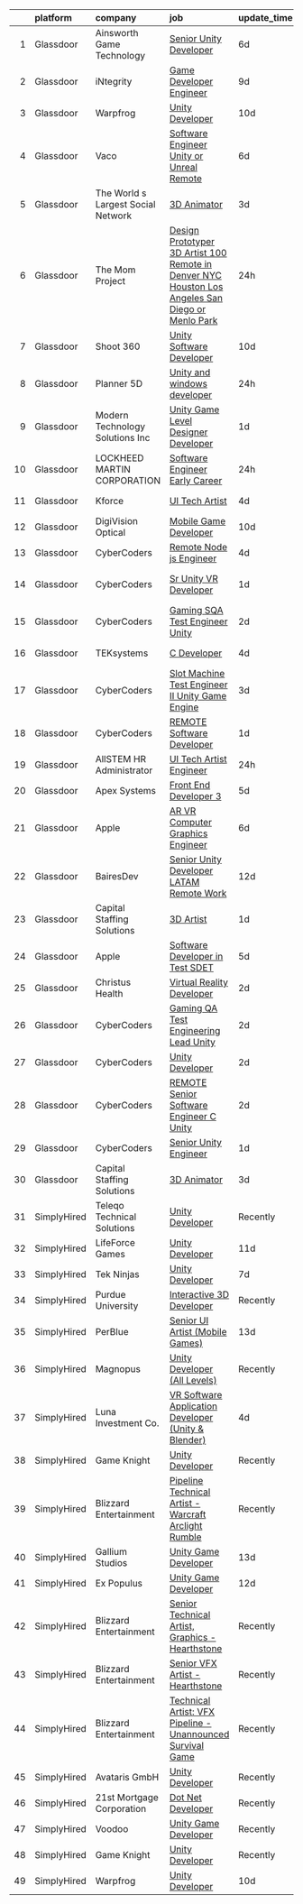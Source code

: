 

|    | platform    | company                            | job                                                                                                                                                                                                                                                                                                                                                                                                                                                                                                                                                                                                                                                                                                                                                                                                                                                                                                                                                                                                                                                                                                                                                                                                                                                                                                                                                                                                                        | update_time   | location        |
|---:|:------------|:-----------------------------------|:---------------------------------------------------------------------------------------------------------------------------------------------------------------------------------------------------------------------------------------------------------------------------------------------------------------------------------------------------------------------------------------------------------------------------------------------------------------------------------------------------------------------------------------------------------------------------------------------------------------------------------------------------------------------------------------------------------------------------------------------------------------------------------------------------------------------------------------------------------------------------------------------------------------------------------------------------------------------------------------------------------------------------------------------------------------------------------------------------------------------------------------------------------------------------------------------------------------------------------------------------------------------------------------------------------------------------------------------------------------------------------------------------------------------------|:--------------|:----------------|
|  1 | Glassdoor   | Ainsworth Game Technology          | [Senior Unity Developer](https://www.glassdoor.com/partner/jobListing.htm?pos=101&ao=1110586&s=58&guid=00000183a1d17b2c884069472f311e11&src=GD_JOB_AD&t=SR&vt=w&ea=1&cs=1_90ca9ecb&cb=1664867204245&jobListingId=1008165876059&cpc=F44B5BD681589083&jrtk=3-0-1gegt2uqqkuh7801-1gegt2urbihnu800-477143f3dd0e7257--6NYlbfkN0AhTaXticpO8D1EV9nGWUa2G9Nr_0uERllJkF2KKfHsNCNzpXqdouC3bV4_leeykytIDE5WGh8QUOcLPTGoiJb2bdeiG_SYVHL2-ooSc8Uc-RFC3ZddFvsx0jD7zzT3RnC1Hv_FZzodrMN-Gv0UqSFDbVvILI1nIhpEmIP85yYes1Kvgf5mJDTIP724y2RCo0ldAapYp-Fj0FDpJwFKpHfiYf9xzfdw_wYVQ6HB_8NYyppJpDqEMtTZOkiKXiNEs8hYCFWJUML50R4SW6ZH58l4nDqIWxo7knfR7uL-BvHiDvicM1Ch6ejeajg4Jcgp4wB2VnOIfXzsxzeRbsT4ze6MibrLEz5dlxvhjklaP4a195NcLyFPFkshXUmyhnNhaT24YzA25KCXgCisgvTboJbhqoRK_30lu-G-Ltt8ZCSjunJaPXj-wDL4hWla0NxmnDyvaNqn84kqNLPHVYyet0omtNcdbbvKoWBXnPXbrm7M62R2Xn8p-UoIX_GYnvLplINAzFH1f9sE4Y7slkpDsNvG)                                                                                                                                                                                                                                                                                                                                                                                                                                                                                                                                          | 6d            | Las Vegas, NV   |
|  2 | Glassdoor   | iNtegrity                          | [Game Developer Engineer](https://www.glassdoor.com/partner/jobListing.htm?pos=123&ao=1110586&s=58&guid=00000183a1d17b2c884069472f311e11&src=GD_JOB_AD&t=SR&vt=w&ea=1&cs=1_17e8e105&cb=1664867204249&jobListingId=1008159960954&cpc=C4A69CCDBB3B9599&jrtk=3-0-1gegt2uqqkuh7801-1gegt2urbihnu800-f007a9b18ce574ec--6NYlbfkN0C7QpSfatUTTt_pWYjh4fmCixpaZixxEgk6WqG2e9JFSn8PLDX21so4BUVMbM-nBKhXCnsv-rU-KWa8GwN08r9GRBZvA-u4nPEN3ApN9XjH4dklJ0WDOBXjYIG8qzdFOyJJJu2JrQ0ClTFCMBeO1lftwTH5oRtbn67DhkAte38942rtH2_WHrwxHWgthMjmqGJzMkCTeLMj--vkMD8w3_jy26NKS90zooMTH8jCAHqpdEp_FUQbuYpv732u4xrzcejmAFrrlzsLXwdyMYaiVdIyBP2h_jqRQ_wdRqGPelZHacnjm3EDfKNODGCusNoab7QZ7Yy0yoe2GW3kW_U4kS9J27fpgBDKk1dGE10uoNY0g8W9bSe-uoRvyRKLdtIB1dT7RVQu0TjgJrqcTfLh6wwy3iaWHKTxlchfODnl_Q_-nbJibR70OODfiMkXRK3Fh1C5ZTP3qIiaW3O3qnsQCghxYjevP0QX6gxgmMSdQ54kG5Cvf3GGezmOaK1xz5UVg2GpL5u-hOfkRw%3D%3D)                                                                                                                                                                                                                                                                                                                                                                                                                                                                                                                                             | 9d            | Las Vegas, NV   |
|  3 | Glassdoor   | Warpfrog                           | [Unity Developer](https://www.glassdoor.com/partner/jobListing.htm?pos=129&ao=1136043&s=58&guid=00000183a1d17b2c884069472f311e11&src=GD_JOB_AD&t=SR&vt=w&ea=1&cs=1_5b9a1cd8&cb=1664867204249&jobListingId=1008158804784&jrtk=3-0-1gegt2uqqkuh7801-1gegt2urbihnu800-dbfbd3c17e81990d-)                                                                                                                                                                                                                                                                                                                                                                                                                                                                                                                                                                                                                                                                                                                                                                                                                                                                                                                                                                                                                                                                                                                                      | 10d           | Remote          |
|  4 | Glassdoor   | Vaco                               | [Software Engineer  Unity or Unreal    Remote](https://www.glassdoor.com/partner/jobListing.htm?pos=115&ao=1110586&s=58&guid=00000183a1d17b2c884069472f311e11&src=GD_JOB_AD&t=SR&vt=w&ea=1&cs=1_d15b3c44&cb=1664867204247&jobListingId=1008166310854&cpc=451933188B21919D&jrtk=3-0-1gegt2uqqkuh7801-1gegt2urbihnu800-ee50aea3bf9d73eb--6NYlbfkN0D_sybMACCpf9B-677oK5j6rPldVB6BlrVvFjO_o-GJZbzuF-qh4PxErFUqfUsv_6v_zg4Jh_aNOevsqh4BYNctc2jwke31oIAS4mPp3jG22yM4bLQ5e10wT1TSjpOm9bEr6JkTGy9Ejg5s422f7zB8n4Fp9QobVLUw0DhwS0ylhkbWi2G0Xgnn8ZnyYM3CzlCJzWj1bCI6AE7S2pO74wlufgxVVLWm86mSklxZMR550Y0xk5P5nczOTrMd1rJ9Gdka3ziqaZFC5BKlgl6s0gpLb2M41PC1ErLywYogqKBDqGMjYhJTtJKxM4xo3_mIbEfej2Tutb7mk2fHIsNIhcb3NhPi4kNZFwEXLDnHDnBWuZ8IbOMEdOnOMtHM22z1vkRDRvr2vcLr5KUQmULTj36AjbDD_MLQrqz0Eo54i0eYDeAcTBcutU4ufEv8AB_dtZJ6KW9bM658tSRZR-6-3ZZMPEi8jPKcVRAMbnXyB0Al4JaAmU211Z52oRtLaDqRlLOxrz95TCUj6beQ_pGFDkJWp7CfWabqZMtVg5-G0E8ieA%3D%3D)                                                                                                                                                                                                                                                                                                                                                                                                                                                                                        | 6d            | Remote          |
|  5 | Glassdoor   | The World s Largest Social Network | [3D Animator](https://www.glassdoor.com/partner/jobListing.htm?pos=119&ao=1110586&s=58&guid=00000183a1d17b2c884069472f311e11&src=GD_JOB_AD&t=SR&vt=w&ea=1&cs=1_d9ec3b65&cb=1664867204248&jobListingId=1008175291389&cpc=C63BD00756FD6F58&jrtk=3-0-1gegt2uqqkuh7801-1gegt2urbihnu800-f7f59b57b4804b51--6NYlbfkN0DSgjPPcnEdvoK3uuxfISLALE6pB1FR7YSHOr_tSg5_QGIhoz_2VqUepdcKLBLI_zROrsbh43elHH7CiJDbJnP1JLLJpAAn0h3--KDJRY4-7q1u84U28skiSxBqZex0LOqM8bN4Jl_0qMY4Q57tBW08gkmK266tPDXYp35NEK0rueMItrlrQ4_I7wKUtf7QN7bKpMqk68zq7osCRhmeiE9Ioi-5jn0WxqdFp7cYqluJ571LNAnKOCwsLQYOpJHQZwQZKSHsO6insfkhsN2CNW-eI59fSPBPIiMwXgPBRmObJSLDB_Ko6KsjasC_qXBmyT7aUw7_c6zyUewHEL6dTzqBLnD4esQvM5khvyQGUsI9EHUWMDEJqkl2ekHY8YzlKJKt3OY9jGLLPd2H6NKnHDFP3gBBGLka9fSP99Co2erATHojbNWPXeAgIPVimRog_mvg2ioTU99aomI9x_FmYSBvp6zK_UOhjymYoFPA9f31QGATzreZ9LpmUxCxKN8mTmLIGRqDQGYgikxszxGFB0FAb10L4qgJQHiSXjYP_pGIADiZ4hFyhz7ltsrRqfH4grE79t7I-ghUigOVcFzKB4tV)                                                                                                                                                                                                                                                                                                                                                                                                                                                                                     | 3d            | Houston, TX     |
|  6 | Glassdoor   | The Mom Project                    | [Design Prototyper 3D Artist  100  Remote in Denver  NYC  Houston  Los Angeles  San Diego  or Menlo Park ](https://www.glassdoor.com/partner/jobListing.htm?pos=112&ao=1110586&s=58&guid=00000183a1d17b2c884069472f311e11&src=GD_JOB_AD&t=SR&vt=w&cs=1_e58e1959&cb=1664867204247&jobListingId=1008181252852&cpc=01657B10174A43CF&jrtk=3-0-1gegt2uqqkuh7801-1gegt2urbihnu800-b75a57e0cb43b7c7--6NYlbfkN0BDp_epf89aHDQhKpPegNJQ_ldQpEFZQsM9OcONMGxWx6pU56EKHF58QjVdAUvn2gVRRSmtNUrdMIt0WguJSEEBPOKsKR2C8Ys3vG_SHcsVgxrE7Ii6Wx6lac-wtpnvxQU3fXi36FuZ4335X5me-ZUJGRBztrXSe8Qtoe-8E6ifVuQArRLNva7ppLrGKr1xYuRrhSC2y7DAUxFhhM6xjEY8Sb4Qg_sgFuWqJXYESpCeG-tYvcGrXEMHL-Kqa7LcfHwYyjjt3J3N8_fh4TBkd5b2Pa0mnYLJLV4GU52qige4XdksqCzKgABenx45nf55mT9ZvoVVLYSp84u3TAc8DW-9cy1TnHp0nsvjAXJj_wVVfanYkbSvQXazGusSUd4ktXlrwHchU0TlWSM2hBZE2vWvlW7jRhfZS8EGKLf4nSNVSLJYVRNuyQyceSZbQp5CSrICLK8W0--rx-ZstNn2cWMSb5JjGkQzOOEXMhcONta9x5iE5uGc_Ktq9cQq2Ln3TCbQRIp72THAJJRWHDzikOPOxJDuVw_NRkjn_Fs7YONIeZUjRIx9t4_CJyI2EYmgux04XtiJOYQ4oUcJjcsulBiH)                                                                                                                                                                                                                                                                                                                                                                                             | 24h           | Remote          |
|  7 | Glassdoor   | Shoot 360                          | [Unity Software Developer](https://www.glassdoor.com/partner/jobListing.htm?pos=102&ao=1110586&s=58&guid=00000183a1d17b2c884069472f311e11&src=GD_JOB_AD&t=SR&vt=w&ea=1&cs=1_95db639e&cb=1664867204245&jobListingId=1008158653566&cpc=632C08DE5A4EA969&jrtk=3-0-1gegt2uqqkuh7801-1gegt2urbihnu800-5ac2e7983e68243c--6NYlbfkN0DfopDBJjdZYsHaazvtHih9EkP_5L3b-O-YxZrMZy_RRaIs6238HtU9-bIm4CRLMyQw0B_NBHXhnZqJTUAnwC8rmDN7VM-CtOrUt6fSSheFIU1_xggWeBfKJRwUeEbQVMtuP3j9r-4DUAIsVFk7SNZbGd5DCwK6AlcinJmr6vfob03577VGzijjOR_VZYuRBPSa4IapFiTRTMuZ2Sw-kXnxzvGvByQSoofizdJSgWWseV2d0naCj3uN61C7STFCEu3mU1O1g7sMN6_6yV6NNZhI0v1nDvB_llRoMYBSXyh1K_bjdG2-j_pZZPi1JQsTzVHQWDGqrT2iVuT7eCzWz0Uxv7dc5U6dvpJ763WOEgAWo4ZTmRDOMzG8b8ilYZmBsA7B3xpX5KNZ_bWFijfhCSomya5R_l6JfPVi9mvfJKF2mVlu2ZDl6jsNwWPqL06R-EqzfCTpoCqUwteniuUKe0eNezEvka1MXw3OuaXdtkwlkbjjd2RenIBZcW-ZOX3cXEavp0RU8FrF3Q%3D%3D)                                                                                                                                                                                                                                                                                                                                                                                                                                                                                                                                            | 10d           | Vancouver, WA   |
|  8 | Glassdoor   | Planner 5D                         | [Unity and windows developer](https://www.glassdoor.com/partner/jobListing.htm?pos=127&ao=1136043&s=58&guid=00000183a1d17b2c884069472f311e11&src=GD_JOB_AD&t=SR&vt=w&ea=1&cs=1_bb7c4532&cb=1664867204249&jobListingId=1008180361206&jrtk=3-0-1gegt2uqqkuh7801-1gegt2urbihnu800-b198aae3b1fe69ce-)                                                                                                                                                                                                                                                                                                                                                                                                                                                                                                                                                                                                                                                                                                                                                                                                                                                                                                                                                                                                                                                                                                                          | 24h           | Remote          |
|  9 | Glassdoor   | Modern Technology Solutions  Inc   | [Unity Game Level Designer  Developer](https://www.glassdoor.com/partner/jobListing.htm?pos=106&ao=1110586&s=58&guid=00000183a1d17b2c884069472f311e11&src=GD_JOB_AD&t=SR&vt=w&cs=1_d4177ba6&cb=1664867204246&jobListingId=1008179047549&cpc=334ABAF5D42DC775&jrtk=3-0-1gegt2uqqkuh7801-1gegt2urbihnu800-66b98e24d290c025--6NYlbfkN0C26OT7h5zXl7z1yVTYwN1d43osiYS9hmGqw_eY7i5KFzRWaSyxghJjTLzNEsEWeJhREQjdFL_qp6xve5t0zMuy1u3jSjqrygrhGYrbTKlp6QRfruGx5-ZScuraw4fCDMYXlNeSo1fbJQ-gEzWIhuAdXX75bBVZp9DPlBs0AKf-9B6gt7Fjr0OhNsL5Q-ZhzvR31Se75Q6PHjbarETIczcLQXrOqZieKWcFP1OyYOBZ6gspnOVYtafWgyVsQ18UEKqv6NRztwwSqjW5ZOqjmh0dFi0IF2CCR6Y1aMFJ2ayihuaNLGQt7C7rhphUrM0pQGfSlLZ2_4cLsCZsvkw_hRoHhALoe3sDI0vP0BSvXp7MDVNHLzUhIcq8SdIrpk40fRhDtsdK-YDqKRiQPlk4lvwkxPBrU9Cl2eshzdKenEEQm_4sw-ATPb5k)                                                                                                                                                                                                                                                                                                                                                                                                                                                                                                                                                                                                                                 | 1d            | Huntsville, AL  |
| 10 | Glassdoor   | LOCKHEED MARTIN CORPORATION        | [Software Engineer   Early Career](https://www.glassdoor.com/partner/jobListing.htm?pos=105&ao=1110586&s=58&guid=00000183a1d17b2c884069472f311e11&src=GD_JOB_AD&t=SR&vt=w&cs=1_ad9c9bb9&cb=1664867204246&jobListingId=1008182096596&cpc=45DC3EB807283E85&jrtk=3-0-1gegt2uqqkuh7801-1gegt2urbihnu800-8ec1592e88164452--6NYlbfkN0BuMqUtaNIakuoGTB-u7I0EvtcrTK1_bHO6_bsORPCvsL7zkQUfIzpY4doIgp_GoHqq1ygvhciE3D0Jf5_A9BvPD0tYvnE4uc6tbTDXyL6vZHNfJTJ1Lx2v4upK5kEO3LX_otOXszZzHc44JPEpMDNbu_AHClktZJQgFxDAyWtfTFz-Lqkm4sdlOdUdb9EmVyVYT745LEOeN7ci5ceupvT3yRJxj6hX0QKwsEy_SAf8n_jzt_ACLyZXRYilK64Xp25wVkVr5Z58uDbBQGhNyPiBpbzQRtIOp5OPWEq1o_o5qmDxtKz0SDuWi8RKp-dAFkZ3e5f4ODgaUAnZGlevYu5Mwqe1aYy3NIwnJAMjPBr6OhjNdTvG0g2foDFXkjNzVQ-vQ1tpG6KoGRl3iXr_GggxMLDPv1NPo3ix9FpSflh4qV9FBeNjMeqjDYVHbdT-B-WbcOeSVYYRbMGd1x7cNy_at4NuStUoJv1DkJF_mbhqQHnuYdAHiKeCP9MQ-ZsSWF9VBBfkLAddAXkwPsr0K3eTbhKXpCvgGoBohvpZoF84FB8F3lDJ9ITjSGSNYnUPuW2mewOaimN-U_-7drTgOZkgIlIlxqozSw5hE00lI9prWDfOoc6JwHaGK_V8E_ScL-C6e4wT4Qqz6QR5nvvr5t5l)                                                                                                                                                                                                                                                                                                                                                                                                     | 24h           | Orlando, FL     |
| 11 | Glassdoor   | Kforce                             | [UI Tech Artist](https://www.glassdoor.com/partner/jobListing.htm?pos=128&ao=1110586&s=58&guid=00000183a1d17b2c884069472f311e11&src=GD_JOB_AD&t=SR&vt=w&cs=1_a3d420b9&cb=1664867204249&jobListingId=1008171475881&cpc=334ABAF5D42DC775&jrtk=3-0-1gegt2uqqkuh7801-1gegt2urbihnu800-8748ed1c41fd3b3d--6NYlbfkN0C5IatSLh_Ak1q39eQQoPIxD737RW9NeiYGvIRXkrLjEBkC4LI6KweFWWPiS1PvvlwxA2m4CamoThoPYW6CxHGLk7ATe_Ty352287DtOcs0O887YIIINEXee3FgfCvQ3FDnHWz5iqrayxNrdw0fILeyuW5zl-9iFm0xlNvjbbxNdRV6UyYmhz2c8Xpcexk_if8g3MFs2wPy3lXijm__uRs0i-o_8xg2EurVOc-P4SS4VHobtxE5l2txu8K__u5ltgLK9CGmu_CpLHUlD0RrdzsHeYBwgf3jlFlJoOqOYr1VwKEjaNiC43BL2aol9Hfxp-nOAQ2ipnYk8_j8Qvxnj58tyIFGta3Ya1tfWKBjhbhF9VeIuqVLe1OJVf6kmaCoklybNFNOX78tMoafzK4WcSEzM6bNrhEeBtB0xB7X_cTLt1ei9VD65KRJ9_JuJ69RhbzdEg1WVuNyRWeN_kcYdA8VhbzK3WuVQKUQ_txFtcwOxvmPoe9kFtsrt0Kf2SgfXiuqLx8z5MhM67tECB10Cta0VERfWSMOHX2IHzPVr3fHaXd2XoDmM7bRtPJL6TsMNpFRhhE9CKLDdFBG78c0UQf3NN_wPaqR_Qw%3D)                                                                                                                                                                                                                                                                                                                                                                                                                                                                         | 4d            | Redmond, WA     |
| 12 | Glassdoor   | DigiVision Optical                 | [Mobile Game Developer](https://www.glassdoor.com/partner/jobListing.htm?pos=107&ao=1110586&s=58&guid=00000183a1d17b2c884069472f311e11&src=GD_JOB_AD&t=SR&vt=w&ea=1&cs=1_0eb02f38&cb=1664867204246&jobListingId=1008158742843&cpc=47CFDC01B3F81FAC&jrtk=3-0-1gegt2uqqkuh7801-1gegt2urbihnu800-27765e6fb8b255f3--6NYlbfkN0ATI7LIVqGvZwlH83cbuu62NnURcd3MlzZqpgSCmKHueLz4uTPjUmCBIiobqyAkKvNATI8nSFGa17o36XdkbKp0jlISymLqfb9Ca4dDnIYCwdUD9J2RTquMIUkY5_GkX4fM0iaNZjHnxKnPfuO1TR-qgnRmXsuAqAZpebcPZpEV7E_PZZOlIH28gZ111Q4wSVbtfB1jqatxSpw6hdXvj3QrK5aUVUKvJDaiEt4HCgxjPKVpNgq8LZyUZ8JwozJP0_fJqTCfkm_--1Lrv9hAkzt6gR4MGFoXfR-16vAkPVjZS_6RoWdYtLaDklhMe4gJOHN65i3NGMYp92cXICthBy3aAooryiWlQ5sum33sfpSb8owMvrG59giD8CyG7TILGr0X8_2ywWpgWyZzivz9lXes6loAxY7nleJ59cltJDHYnN9sEomNfSvB3x4DHm4UdQUdAyl8sPSfVFJvZhN5nR261bvtbjq2FE0Lphs-W-8QVo4p4wVA9v-EGA9IIPkv2IoIM0Mc4PpjFQ%3D%3D)                                                                                                                                                                                                                                                                                                                                                                                                                                                                                                                                               | 10d           | Remote          |
| 13 | Glassdoor   | CyberCoders                        | [Remote Node js Engineer](https://www.glassdoor.com/partner/jobListing.htm?pos=126&ao=1110586&s=58&guid=00000183a1d17b2c884069472f311e11&src=GD_JOB_AD&t=SR&vt=w&ea=1&cs=1_bf32ce64&cb=1664867204249&jobListingId=1008172775524&cpc=FB7E4A1762AE5BEC&jrtk=3-0-1gegt2uqqkuh7801-1gegt2urbihnu800-9ec47d52b9e449ed--6NYlbfkN0CpFJQzrgRR8WqXWK1qKKEqALWJw739KlKqr2H-MSI4eoBlI4EFrmor2FYZMP3muM18C41kHOQtwzaGRX6r3n5RRrerEojJw6k8dG9H4MRSXmLIjnzRHPHCzMRxviczhr1JLFk-mW1UgBt5CJP1n563VrwQ8W4weO7vHZay5rpSJle0stkMd-yUR9DJEBrxn44SDIyZhfGMEVG6WBfloA1DEMwX2SWB8SisadRWXeLNG9YZBTnP18PfB_Pp1GY9TmTZK2fseH8OWTF5mxbQVZrnLVY8RMz-jSTfv2TW3TJ50c3f4ZjL-onlO3xnim0ZVYPwI7kC8stpbvJFtVcfAGApe_aEvRnd84InIjz1H6JJRTOt2C9qXbkfA15iFwQ8HaL4Ab-2lbZiy5029T17E2PZG2G4YahkbnHAKvA_gJC0-37TUFxAM9gD_AKMcfOyChohIqtrv0v886K18yhOVuJs0MGzREyIhoPm0UJ-XNOLembMSCIUhQJZCDpgg1tpS3r9OnrzizkuXaXO3yKd58wpXNLuI5Ha1tDesW1-2vq_n-EVhdM7ykS9u-cUZwSnv965_6zdgCY5UhQBcXjXsRJ9DFzCGQ6zWbucPHBvq3u7fhfMHkAnGMlSimrUl6xbxkUA5jqxH2uPneGHSZ14UaOcJtKgDnIJNo7o09aCaQ5nLhpyMbFmIb5FC7s69sZOr_Nxq4iGTN95G1luLVMYyCzd8qP2eYhsOQBzuFYskAUhGZVeQj8akLhMVb2BmFro3AnB_0lCmNEZxjo25D5ra-UZUF9sot3fLVqVTFGq9l5mdRJXAKLUJuzlsfqn4NplqNmqb2oFqUxc1tN5teET5TQa0B7nTpTEhUflmWmhxjFkIh4N60l8LLyuDB7wq-OTEioFvQT3Tmg3yT1bOFWuGZwNWE24Kc9ZyLbmr_tIsMKNB9hqLEk2WC-coSIouXU23zAQD4X9hDURuxXUT_iTvQrYpjzrJrdyrSP3h1q1hkzrZerUY4HcQ9jGWiLU9wLEcPulYoVbD5ULAA%3D%3D)             | 4d            | Lowell, MA      |
| 14 | Glassdoor   | CyberCoders                        | [Sr  Unity  VR  Developer](https://www.glassdoor.com/partner/jobListing.htm?pos=111&ao=1110586&s=58&guid=00000183a1d17b2c884069472f311e11&src=GD_JOB_AD&t=SR&vt=w&ea=1&cs=1_4817d20a&cb=1664867204247&jobListingId=1008177954478&cpc=FB7E4A1762AE5BEC&jrtk=3-0-1gegt2uqqkuh7801-1gegt2urbihnu800-8814494e5cc8c55a--6NYlbfkN0CpFJQzrgRR8WqXWK1qKKEqALWJw739KlKqr2H-MSI4eoBlI4EFrmor2FYZMP3muM3GjOyXZaeiwFwuSJ3-j7hX3kf2Q6EHTnifYpDQXTv_wQDPqmCH_r980sQ8sr0hQ3FBECT8EhCPlazLsx8Ray8vj5kk2MaGxhe-0189jM3trBYLcBoAv4tkY1rXSfT8zeGi7GgYH3VEpzUDuGaPg3Cf5PzpenN3aIxm_I0SfADtedSW1I-aIZHq16Zvn_LAuRfuZrKvru54MoVoBq7oeFAi0XwXaAELWd2e06RTrf7_m00PYRUZnnzB2VDsGwVzKFOrbq1YLC9ctu_86EEz59fUNMaNbvOjvdsuaG1StrkwXkDAT2xiSGdhH-kZouVHWcL1Dlnqr2a7ltzjHzASS5JX6gFjvFpIutfmvkrOy93Xy3dSWDjvjQSQ7n1u-yzCZy3Xhx9A1e_LZ0PAkHnRNXyCV3Di14j11D_9Mqapi80FFBHVZopYrGrLiJM3jkcVZP7qSA-oSgagz23sAYPDHjG7KOLHZrJrWFwrfBs0X2UK_ZPdpkl0Q8ikH5UvegFPiYw4NB14qNElUqu87t9KxzKmLbDOGBf8oL2AblI1GxUGBqs0snw_oTPiC0X9pQ6uYdWmddUEAF9CrpE-5T8CKRgxqhXOHuTQOM9eUe08_a3xwuIGRIilILfbJeZX7N-oM3nWS6EkrNPa2LdLoL6Smj8cBEHlskFnz0S7mhzk-h9Ssu4mrFjmoqNAZZm0XrZn3ty-Z13m7uLmije6rpusexLqc2NKSKSJivB7YbYnLW9xgPu3nlBo_boaJniXrZnLA2jZmjCCBxpgcqeusFoZeJHTBYhAdA9gW8cPranxYZ2G7_0f4qFQFIy9zYHRlaKasqo2fL8ZjDoMHhivCkEGGBIzMbLN6DtuhxFYU2P_IR6kizv1FflEZWSJuFnydTo4edxYo3L6eMOSu5V2LO5vy85Gh69cqx8FCyqyNUarEZACVA%3D%3D)                                            | 1d            | Los Angeles, CA |
| 15 | Glassdoor   | CyberCoders                        | [Gaming SQA Test Engineer   Unity](https://www.glassdoor.com/partner/jobListing.htm?pos=114&ao=1110586&s=58&guid=00000183a1d17b2c884069472f311e11&src=GD_JOB_AD&t=SR&vt=w&ea=1&cs=1_9a697850&cb=1664867204247&jobListingId=1008176520217&cpc=6FC5BA77C9A4CD78&jrtk=3-0-1gegt2uqqkuh7801-1gegt2urbihnu800-3b7f9bedd3c002d7--6NYlbfkN0CpFJQzrgRR8WqXWK1qKKEqALWJw739KlKqr2H-MSI4eoBlI4EFrmor2FYZMP3muM3dIlqQsvy3Z00lSWmvi_dAGz6j5qFyI8oAXsSoqtRUwaX0HYC6OiQ_HF4VELVREpvvM2afyNWLZLL1M7UMjj2zvcmE6Z7GR3FKEGiK7BjHpN0_ozJLlKHzpYCdJp4ls0JYhWRmc78tR2PrwnDVRQvcmy5anTV8jTzcMjp34LiqpC97s98iy21-gE6F6DjPAgPpliokNpeEo-05bAmspi3g040zunZQWSlswAuyVU0hj3rAiIOvwa6RA80eINCTIkf3YbUPYgVK2dSc-ZWHwWQEFuyno_pzIJmpnYuKpEffd3fuZB4zAegw8TfGwFJGHkefjld3vD4y6Dg7hFtBhA1kQbe5QNL-Tzjs2j-8OSdmnbAs0RblsmJyZh2-4k55Z6Kdr_OjP0UEiNXpV5X2X3GJbczz6m08D7yWBgTc-256TCFV2plMaoIYIerM-QW--6kJarC40uZtkzAYAGeZvIDTMnW-R2H9_4bCJbF0WnkTNGzD8iXp7MjNM3sosYW0u-VapR0isrP1dzxZ3I7RhjnKWBkZ9uuOjkUEvBk-s3iTI9ZAyh8LE4EXLGvsDwW8H2391SJzEj8UUCYnZ8NN8qQh4ZLF8z0-t6h89QVpb1_FbDZrDPB0BNRuT9KoMWB-pN4E-OOS5DPqV4RqXUCaB1994WBl04uYK0bWv4wlLP8UhFkEe6M3a7ms9TAseuAkIXfG2qZS78LA-97f5EUog7BHcKb3pzq9aOq540FW01yZ9s3Z7s4nms6rxq3FVLfZJ0D1jz75wS4s6LXzNl2VtR3OaCObRdww1-hRAYpmwPISgz6hWaJ_knE45Z50n7RnbjVIm8-qtPh_09IoZP2kEyeXjqXCmXUajVv2YThEzTKiZInas_pANaqBppRk-35jPYSLNCJ4WnY57SUwDKvQ6pCTTdhkq4NB988%3D)                                                  | 2d            | Atlanta, GA     |
| 16 | Glassdoor   | TEKsystems                         | [C   Developer](https://www.glassdoor.com/partner/jobListing.htm?pos=113&ao=1110586&s=58&guid=00000183a1d17b2c884069472f311e11&src=GD_JOB_AD&t=SR&vt=w&cs=1_eb0a441d&cb=1664867204247&jobListingId=1008172766005&cpc=C19BE7EA145E205E&jrtk=3-0-1gegt2uqqkuh7801-1gegt2urbihnu800-c9dcf7d4e38d02f1--6NYlbfkN0AuKz8EBO1xHDEL7V2YF9xF3dC_I9B9i-Zw2Jh8clPMK3KTieKealHQySFBD4L6FvMt4hGeVJ7Y6_bJC7UXQ9qX7hokyBJCKQSe2t90IIW0OTv79m7vNzKNxm4IA_Ny9Vxei4DsJqF4uqbzKTWdyxaQ89w5X3zTBL7EyKck5E6yK0it4ReAtXgDVT-qhdvrQ5oyJHk-ZeMH_JxhjlU327r4Al_kdLU9918H19HFSIVWcX7GyoO_xIDvbU7VvcLy-9BusaO6bUATc5flAwYaVGZmn43GNiqctlvgN_IwrdGGBR-eqkygtsCI4Q7U0TDbOsRAdHcRmgLqqSx2Fzo3gRYhXpEyOQx30_WLF5IinJLCHeAPRPUueH8WNr89JbQ9LPcjYYBnOvVq2-Xz0PqrJIXXyFbNlxepmxXEEG_FtfgMuR5rY2mzc9qWrxAm-dHE9NIMJd8A53H_DsJUHGYcaxi-_QCkRePbdLg4xGb8S_-Pe7kOS79k6WwfRPheBSscucg7_TEsSFVCO0GNKaakH7Kn0knJIQuv69VtsVtLGHs3MbBlT2yUaECCor666_QY1LDg3pd8tBp2oSV6yavpulgw1YdU62rISLYukwprBtHELWidkh78teH8dNfF8p5F4gzb-tZCW7A8txOt6IJUifU4G5AUPdN7GtLA1nN2jEmH2b-6sXJdsX2lU9U_EeC7hp0kkBmZH5EM3EqxZVVaVSew0svyX-crphop-0f0aK1krmTY4q7wwc4DG6dm66ztUyZefWQmWx48cINEC11WpmmvDmzE4HL9MiNsoe_yRwybcdWU7rb3Ci5_rfvO8fijSmlzMDx6ZfNsqhCtUqJySyMZUPsBakgicpwVnAxdazRh1mlbFN3nUnGTZXQpjhzX3XeKFr52vC7b0bGTt4smOx3xQ0OYYnM662ypK0FoI0K-5Q%3D%3D)                                                                                                                            | 4d            | Orlando, FL     |
| 17 | Glassdoor   | CyberCoders                        | [Slot Machine Test Engineer II   Unity Game Engine](https://www.glassdoor.com/partner/jobListing.htm?pos=125&ao=1110586&s=58&guid=00000183a1d17b2c884069472f311e11&src=GD_JOB_AD&t=SR&vt=w&ea=1&cs=1_84970c2e&cb=1664867204249&jobListingId=1008173646063&cpc=6FC5BA77C9A4CD78&jrtk=3-0-1gegt2uqqkuh7801-1gegt2urbihnu800-2101f635b314b269--6NYlbfkN0CpFJQzrgRR8WqXWK1qKKEqALWJw739KlKqr2H-MSI4eoBlI4EFrmor2FYZMP3muM2bWFu30ZnpnvO1WkiTJ7mrPYJuTCHk5_osHfFAfbxnmFWkvX-vjX4ofkKyLGl8WxGCAFs8QczwJEhUWNnyYdC2gtd0bmhkPCTtsg8qQF-44QWvvua8_UWA3xkGaa5yfoqVJQeGbfWPj4iMPcBpQgTHmkpqeuF8wIpGcZKZ_yx4YZbGpAErnrjsS5kpgWKrfDw51GPWybN6Iu4v3bGZoko1syZy0R4duRye5KrINd_TqL4nabONalswszDa0DtdfwtA5tOp_lGNBMVFs2tJ_MaQc2_GXhyKQYYRP7RYyxM0rHwOGQ5Omt-khim3-tJ8SgrGVK4zsFKaoOUFzXYB-u6l5GGlkAMCevqxASvqyuA3_jM0mJdpzsb8x2tJTgyNt7u_DUgwAoML5qzuLp4gn6coP7OmBpVdGbLSHqGatDB41-qjT4Ng4TehJOQotnxeQmqYVttP8hkIBGhEtyAmpihnzP2cz-MePS2UV1MIh63GDplyNZMfJVESB-UJnCyxn90WnJ2BHor2N3PfDUIGVqABscuEjHEdR4MERMsKSBmziDf8br104F5F0gnCuGbm7PLwgPD9NFOG79PgaSu_yKnoro68qJ4GCX5Z1mHvhbX803JH65wUh_5O55SVb-AYerRNlQv34S4OQUgXJ-yJOrzNgDCqfyXC5lQNMdcuLN_E8tmDfO4wUSQ9oz2YUINfRc2wQAf_qVno8T9EZ54UW9CK60W8FupP52KJ-9c84LWoTilX7u_8znUzx-CTUrIVEs3CiZ-KJeifu-LiZHFUSYQSytka7HB3sILBnG5Di9v8YiHSzg6fhEuuJ93fSBHLDcemYbMWQ-kG2RJCSVpdiclYZgcV2o4-OGKzeSMYmGGoQvUu6oK0eJB4oWMXNimOv1QyFi8-yXoYoxeJn7IALupdNt2P2ni34jX_DfptWM8-ck9TzxygdNKoerfCbmJ09u8%3D) | 3d            | Las Vegas, NV   |
| 18 | Glassdoor   | CyberCoders                        | [REMOTE Software Developer](https://www.glassdoor.com/partner/jobListing.htm?pos=117&ao=1110586&s=58&guid=00000183a1d17b2c884069472f311e11&src=GD_JOB_AD&t=SR&vt=w&ea=1&cs=1_1a05f3b7&cb=1664867204248&jobListingId=1008177953518&cpc=FB7E4A1762AE5BEC&jrtk=3-0-1gegt2uqqkuh7801-1gegt2urbihnu800-72be1e2b52387608--6NYlbfkN0CpFJQzrgRR8WqXWK1qKKEqALWJw739KlKqr2H-MSI4eoBlI4EFrmor2FYZMP3muM3GjOyXZaeiwNJONo-zz0QU9evlA8JZ8LVZn3ZzlFFJLP4TvAbANqg7bJb1Ux8do22EztZeME5tPkLKdQS22MuPunTf6hCBS1OEteh3Er6S6eUbxaxbldT-MZU3puQ6wxk3YselNP7wy9SYjzjEcM8yrUDAoqo-hzc-fuv47PL7q3-Reb4f1oIH8Zp04oKaiS379SyWu6QAZKfCchLAksS6dkOFLxDwXa9JyligLlAesKwsmwjKQc7tKPXMQxwtLGut1C6cqYPBebjCMWWrKtu6U7VL1IxByx28FhG9HRFxbi50W8nB-y4xNwGTHbLYZ1XG_D1c1i_-cJMnGGfy01NYUfNQzYpM3LJ9wTa0Aku28C7QrxJwDlo8nJCf9sNwnU5WPvZY1dQsAhErTE4XPI-_44N0QzB16iDB9mM6D1Gtgl-_NclRqhpESRUc2g52TDlhIV-vR15E29Ua-_9N2jOcmaYVA1zcEC9_QTZ-SBBsogk9YZkU1WaMOXQ6HfK-bmRZfh4iCGJuRQLxjLfAytXSz0OpFTNARwUh2J_di4V4DhN-KsmzEftFX9t3aXBFgEVqCGoV-Cfek_d6bTcCkZt8GZiWStZPcyzXbi6wPoylXfZeEE5oFm5WOgnQjYZMNEAFQKpbK4d25Ya12wkXJCJm13-nJ9joII9KS54lagczxwxtifmaug7l5qfgrDXhZH6SvlIo6XPBr-xm_nFrH5AgNffAua8koG-W1-jN6NCTmI5nepD4xMQnHvK_6pl0mAdJvJRN3X_OcTAI7IrGyHJAJNnpDt3Jhhba30y0mWnN_YPXhFd0aIe_y7085nKDEI9kyYS8pZJAH-pPVO7IxAp-UT6RHWFVhyTtdPRCd8OYv6Kgr7-6Q2eK8Y9EDuNTeY2yKenl-UUUiD2sO06myEnjbUK63LqDibXo4zOsGZjQw0Yh0Pw6tjRwFldBG9uEs4WiRPg3-LakrA%3D%3D)           | 1d            | Tampa, FL       |
| 19 | Glassdoor   | AllSTEM   HR Administrator         | [UI Tech Artist Engineer](https://www.glassdoor.com/partner/jobListing.htm?pos=118&ao=1110586&s=58&guid=00000183a1d17b2c884069472f311e11&src=GD_JOB_AD&t=SR&vt=w&cs=1_8725758b&cb=1664867204248&jobListingId=1008180858249&cpc=07D58528F3898F33&jrtk=3-0-1gegt2uqqkuh7801-1gegt2urbihnu800-620147743c7dd2bd--6NYlbfkN0AiZrMnqxUjvkrH1BfCsd59OntStyTxBw0I9DVEtrwMU7oHuTjaKf6QuHiCQ6W6q7m5zj-jKx3R8Aazmb0HplWD1bITnAv-DBCRmJ4JvACF_33bhxLGF2bCqFIa2ZvC9Ce0tsbK09rsM63BAZyjRPVessShNcKNVfwT95Fz3fPXT-HU-oZh4HHwXymnD9K6IYjXFlO9ztbJTjxrfJ38f-fvlvzilWOBw6fBzUFXiTXAmY2d4dAnnMtadEcwkQV6L1lI0hBIXE-MXZA0yWFOrtNF7fszxBjKUgJT_QLzIj5YlOYvKpLMK9rrJthMIkrINRgqnJ5NI08U6lJur5SwLlrfohU91BCHRmSea38elFh1I3Sj6lEiJotJoxqAY4llQlRfJNWLiC0U9RQx0F4OY_nXqODiqGYpArE2lGZZ7sjAcW1jrb7lo_OWObLCnK52tBAZRLhL4erDC44E_e54yKwH56gAfO4Gwbx3pfurmxSKZx4s1CcUa8z6yZRlnecCs0Rw2cDvrApXsDpIjFZNI9p1)                                                                                                                                                                                                                                                                                                                                                                                                                                                                                                                                              | 24h           | Remote          |
| 20 | Glassdoor   | Apex Systems                       | [Front End Developer 3](https://www.glassdoor.com/partner/jobListing.htm?pos=124&ao=1110586&s=58&guid=00000183a1d17b2c884069472f311e11&src=GD_JOB_AD&t=SR&vt=w&ea=1&cs=1_eb8958d6&cb=1664867204249&jobListingId=1008168488498&cpc=451933188B21919D&jrtk=3-0-1gegt2uqqkuh7801-1gegt2urbihnu800-92e55a2f122e5fb0--6NYlbfkN0DqWjE27Bj7wQp7zwejGyju2OyxUuq4SEucXSyN07WCWejYvQmJsgF2DYF8Y-TYieCC7JkKTw9vDK7l5IyEI23r9A0au7IyoX07E2SdMJUMHx1yieCg72T1y_lv3-MnTbG28YJRE1LYkbH7rTuKjEVz0AU-Vmqcw-iprmfEb9XWLvOssUrZvLHbr_FsHEKGZgOFrAiM_92fgkAAgR1r7iBfBX0FayeZYlTzok_96JUkvxJe9vFagR9hY5dvule_yrLgL441LXALRvKseUV7rGOaIexqnuE-s5ESObXqF8m6f5sZ1TQZsMamOcp-ZI4sKGWRHpPqd0M6FED072BjnX-ErNzkrAigr-8V68P8UasUQruF7074T_M7wnUK_3BoCMmC3YSfPPxcEGMuPIZ5OBnCi26YCk_m0krTvKRJjZZZDcJ1uET62lZohhFgX3zanFN65ghrFyUazxQ19uRTHKkr-E8Ano4oSfxoRrtk5GQdVA1Gi1ADJcGa9LbOfyWqrZ37OpSYIu0C1yjCDqcLBtY-pX5pJCZvXSYU1mRmmSTAfi_p2RPA0UEx5tDsjda7aRDhCpq9Fihraz7q4p9p8xUBLV9ccW0Ama7cICoUQl1OaK-jeQvP1c1C6ZwFHRsTbLA2YhbZHQGVHwHIMSzd7Q5A)                                                                                                                                                                                                                                                                                                                                                                                                           | 5d            | New York, NY    |
| 21 | Glassdoor   | Apple                              | [AR VR Computer Graphics Engineer](https://www.glassdoor.com/partner/jobListing.htm?pos=116&ao=1110586&s=58&guid=00000183a1d17b2c884069472f311e11&src=GD_JOB_AD&t=SR&vt=w&cs=1_1e1716a4&cb=1664867204247&jobListingId=1008164708812&cpc=8795CF9063CD573D&jrtk=3-0-1gegt2uqqkuh7801-1gegt2urbihnu800-99e2c3e51f957487--6NYlbfkN0BvKrLyj5gPmtZO9T8euul8TCxuuKNOtzRJOomxnwSEodTz2Bc-sPZlt2Zgji_QUXGqaxS_MkpAETE3zLUgWdBlihxaYB41eASQdVD3DRFu8yCX2ZRTvkUlpFzl32q0UBxweqNeu9yWYbya76GxfCEWglDJPLWOUC7lJSue8QBLpD7i1YOeTTg4p6qQ6uhdqyA-IAzKJnX6ULK50sQdrAne7H9nENDVQE1zFofttbUxfjsiFPlkZWNxO5Y2gMM9R1Yg_HFvpXii3cDXVns0m-BxLniK09kbcoJ0tOC8y3EhzSjxDkJvTrjDBVk2KhhEQp32cco7EYnWsNtJ6f4-NnpqHGb3soMiWaSnBrCIw4GeM85h8a06557QOM5Hf0v-JWPuj6a9QTtUcFHRxgQPhalAbR-aMMEghT55CtZQpmb7qLVKmTRiBlHv3XMreH6psAGfrvVEFNB1d6WlneEY_U-T-2_2ZHwm1mPEH1-3VerBmr5ZaJ7RMqwjAEjU0bgh-uSTL93-9oYOgpzGPjZM4pwcT8_DeaH3X35YEZ14RVG0DDD76XgLa7cwGUp830_T5g4jptHZCjboAyYuH-JhKUjWzJDIPJ55gqkcEkknYHDZZnNaTjney90bmvzGrPZXistzpauCkNq3xwkHXd7Dtnd6VUq5SQvwG0cn0NVdq3diO1gMrCdxizsaRtf80TI6NujWYE108Oq6yj-5pR7TtmqY7d3CctX8HhsWpHbxn6tePMQ1ZQvUCL_8fxZRSgp0L3sOoBZd0FsVnluMJHtwWCVa1BdoEvj8v3f52HLo-HAN9uuZ8PnfzUidBVrK0Sbm1b696EHDwvr-Ie_0r_BapZLp5YEGSpvEUIyyuKgeqMXAJ_d4VCdgY8kNrA3wboR33iBb7vo4fVXrbxiW4XmZQX7CY_eDTtQql4ozD3SIw-Y-OW94hh1RfXraqfrHYGkLo6lN6vjMnzvAXMUCFufH51Guk6Ejw1z_zQ8%3D)                                                       | 6d            | Cupertino, CA   |
| 22 | Glassdoor   | BairesDev                          | [Senior Unity Developer  LATAM    Remote Work](https://www.glassdoor.com/partner/jobListing.htm?pos=104&ao=1110586&s=58&guid=00000183a1d17b2c884069472f311e11&src=GD_JOB_AD&t=SR&vt=w&cs=1_33c32f17&cb=1664867204245&jobListingId=1008153520027&cpc=334ABAF5D42DC775&jrtk=3-0-1gegt2uqqkuh7801-1gegt2urbihnu800-d07b078a70677f47--6NYlbfkN0BfEGkshao4EhrCCf7LYqKO8VNtf9vkQrewuI3DmTR_-G3zJxSBeo1O-SB_lpKRvkPM-bPc5FhBWyuJIcxMxgpbjfTpubAlTTARQ0mMGAhamrq9Jn6fhAwDv_qRzdVcBFdMH9gkJbzgO1vp6CpfOGar4AMUZe6FO_fxm45CnFh9QQdcIglhkVnCxiqSDH3VBryGT_y8g0ExyE1OlmHoK3cviC7xeIE2ax6z1yK5YzVbdd8DlBuCP2JEO4Q7OdjjBPg9VjdXIhugXtxA1w17q8zODMf0v0jDjsdsDKGrRcCnDp42JmaYwHWm9WanBkmDCo4bvXAb8iMihxDvRjnyVDVW9yAd2zxMAUsYQ6EapK9v6hTE10tzEzNSmcBojmFzd-cGTKa5knptG7pv3e_HnIDcmAWNffTvllpaFMO0beeeHYStJaIdcImE2i0KA4_xVEclh47YJpKzM-uEOG-qbM5TTRbtWFpqK3MxuvCBvusozKZXCLPOUETBFFpStcFo5e3TF5DocYQl-B0ErCFmJwgwZdv9uFOHbjxJFEoWEHjB3DY2dcUZxKMrX254-fjg8cxSdcI1N2XWoZ5-UlU2xtno)                                                                                                                                                                                                                                                                                                                                                                                                                                                         | 12d           | Colon, PA       |
| 23 | Glassdoor   | Capital Staffing Solutions         | [3D Artist](https://www.glassdoor.com/partner/jobListing.htm?pos=122&ao=1110586&s=58&guid=00000183a1d17b2c884069472f311e11&src=GD_JOB_AD&t=SR&vt=w&ea=1&cs=1_89671d7e&cb=1664867204248&jobListingId=1008179008474&cpc=3BA4CE39D5B5DEF5&jrtk=3-0-1gegt2uqqkuh7801-1gegt2urbihnu800-ec0518faf0a18df0--6NYlbfkN0AHXq2vAVwR3IH7wgnTMdWCa3HguypIXx0DFudX-u0zu6XSU0N9gDGCMsnO9yvyAfN8uYZCwcq02zs1ouCpDfaX5LYL3VL97v4-oknZ1j60Q-HYLFJ-yMJmU1dsoC4M6924-WInXAnvb9RsgbDzjeqS5rcveVPMs0Cz72H_F_P7QltB5lVEBNhPq9nP2k7KrdUXnBX1FeJnX3CXU-AlCMwguJJ-sPL8a6lHXVb-VydXeaWgouZpokLUz1caOfxD4B9OmD5WpeYd7vVYMJTjyPE0Be6tuFH4bYk2qLrJ0tLZ3hX6fxCysyHp4-CEpx-zXab63gi6g34KzXKvAipje-4lxUtq17De5gz0gNc-hI0OCyEO2s8zK0qOHQmIPJ5uGLKFJsO6ZZMIxqwuvgq1ToOT8ivvgdAFDehaXHA1gykK3-7grlbPl5r44xxO0q9YiEQ-bQj2CzifRBQtzoIp2t426NwnO7aL2R0bE0PGrfnB0YaGW777H5dVXmOBY5Gjj9mKaKV4Sj-LYqVSWK5BiEb39dWPTBb3-5k%3D)                                                                                                                                                                                                                                                                                                                                                                                                                                                                                                                                         | 1d            | Remote          |
| 24 | Glassdoor   | Apple                              | [Software Developer in Test  SDET ](https://www.glassdoor.com/partner/jobListing.htm?pos=110&ao=1110586&s=58&guid=00000183a1d17b2c884069472f311e11&src=GD_JOB_AD&t=SR&vt=w&cs=1_f7ac0b64&cb=1664867204246&jobListingId=1008167611671&cpc=8795CF9063CD573D&jrtk=3-0-1gegt2uqqkuh7801-1gegt2urbihnu800-b1b7b76e691ede6b--6NYlbfkN0BvKrLyj5gPmtZO9T8euul8TCxuuKNOtzRJOomxnwSEodTz2Bc-sPZlt2Zgji_QUXGnLYDbMSplYfB42tDR2qmF8N_BAnElUS37nFKyc_oahYkbHiZURNu0qoawtweRHOzO82yUI7LKNLWFnyvUWRd1k5VdzaZqkWEFNDbs_UncUgk1dwjDaNX1h46Xsw05xE38tVDoUAYj5NPyhM3XQ5Oh0POQ_ieGF0wu7rXUOt-bx_49nyYI9IZ-Si9An1mltYM9E9f9tvgzmv2dC_oqPs1r37IJe3__tNCUTOaqzicv9Tn4QWrZ9osytTFbL1Vm2b2EC1gJ3bHSd6AJ8A2TgxOb0jOM0wkuKhoj_PRh1oiDLvFoj2jBc5PL59GImOwZrqcVgfvDQ8qiQuMXnXV8Gt1ZFGQ-SdrjlUw_xiI1Mq1a8JNJFrOlTdrmJD-9vgQmA9w18PFQpj4klzlg28c98mzKWT3cD09CkFI41baUDW6Pm2VHuy0TkHDWDEL44A2yY16aMYSpJFAFiVxkvVmU0z66NOdHetGS7PMrMMhuh6RdO8Wcx5qUhHt1tFoaCKsp4cMbDQUKFenMW9QTt1Vcmi7BQgUVLgjoLNaM_O6WZqBzPwGbW0O_XpjPIn5r7HYWnMX77DOAlwZ5FhnJD9IfRWecs_V99KlFMfP-oGsUevPNxcKrpgOqiDWMFoKrtBFZpsXmztrvbUeYb4MbO0NGRf5bYvj0bwN5s7uTQ-gJgUgdyGtszk9O3JPxL3GMceS0MWrNALnXHcqJwJcJPjSugD2K_3K63VS3WRPg7QjuZvOYVEPVXB5_kWc2Hr8FTi3BIwvkHV07E-vQof6W9Ptth3Vl-lwJJ6DOyYa1cr2vEcyLnppVrnIL4aCcVQOcqOfvFvwf2E71kAAjscqsRjmy5dXg7uOil9W4DpfhGk_cDTA4lH_gdUnViJZ6vGa4G9UybkT_g7kDJ3Efpi6aPdkGyJAgwU8uXDLoKu8%3D)                                                      | 5d            | Cupertino, CA   |
| 25 | Glassdoor   | Christus Health                    | [Virtual Reality Developer](https://www.glassdoor.com/partner/jobListing.htm?pos=108&ao=1110586&s=58&guid=00000183a1d17b2c884069472f311e11&src=GD_JOB_AD&t=SR&vt=w&cs=1_a3bd2634&cb=1664867204246&jobListingId=1008176398593&cpc=9DC6E4D8324653EE&jrtk=3-0-1gegt2uqqkuh7801-1gegt2urbihnu800-e33922ebe80efbea--6NYlbfkN0DJ9JRso26i2D4tQcfl1gtFXJkAeNCKWTrBM27lH9GOblpLlfXdLf9Oa44B845qjcc9_IAc34cQrmSlUGhl0ubm8Yg2FZTf9hYwR7_Kt9JzVa8XIQkaz8io1llHMUv5PInJEaOBW-9F2phzdkZ5Yu7x4b5I20W_xtt-23JzHsj5VYj8DMvxqN_3_rHAivCcAR5gOh4eRIXFcD0T8_7hxKJd0ON1hpPuJ1NORN3IXOkCyZEgFGU7NcFA3JZXvOXprn9iX80HIYwvxFnEoubfl-muQxmDgb4Vek0W1klI7pgx4Ic4Z-en6JlCp60PpDFFQPgRLOrAhMD2SDi4QM3GS5lHX17n1VTIege3Zc9I40bYW8z_UuBBKwMLZDT9vY6rdxXsNeAD1JwmwpoOYo6xHQxvQDdQOZ9Brgp-yPPCXXlL2kgQSvIW9luW-dAK3Cn3XVJwOWkoSH230Ufj1fTeeYdLZWBPm3gXKW8NNKmP-zgwBaYQWJy77dl9hM357QNu0dis7ko5GzeAeJPXVTce50UQdDIqPd3xLXfiU_BgmdkKar3EH_GCvndanvjVZ2Wo8lg%3D)                                                                                                                                                                                                                                                                                                                                                                                                                                                                                              | 2d            | Irving, TX      |
| 26 | Glassdoor   | CyberCoders                        | [Gaming QA Test Engineering Lead   Unity](https://www.glassdoor.com/partner/jobListing.htm?pos=109&ao=1110586&s=58&guid=00000183a1d17b2c884069472f311e11&src=GD_JOB_AD&t=SR&vt=w&ea=1&cs=1_bf949514&cb=1664867204246&jobListingId=1008176520737&cpc=6FC5BA77C9A4CD78&jrtk=3-0-1gegt2uqqkuh7801-1gegt2urbihnu800-e4ec1e48f0ca7fc8--6NYlbfkN0CpFJQzrgRR8WqXWK1qKKEqALWJw739KlKqr2H-MSI4eoBlI4EFrmor2FYZMP3muM3dIlqQsvy3Z9v62Xa551GyHSYAlW_VErnwI253d8WRba-SkYHqOarjfSokg0XwFOoIizJSoFpdka38DZBHbIPJWuzJBBKYcssrVXKfraAgOELjffZQkRVaK1Ig3NHzI2R05ht6vL8SOTpwRVuYNqwtu8wtz2SmB8YJ2ySkehBrIRDB5r7Yg0CZkesQE2DIshPGyVJPqeAVSHu0UdvG8iv7KORh8NkTaLgfpR3niIMi42zfU4ckNvSC9VHMkrdM3kHz4i-4Xp8pmdMNIWrJfsFV2RQnTkE5qkUpYtBPB6Ur7tw_vN5CdHAC1K3xmZMhU70ahSVnGINAzrsn-gwpgLCh3sGy7CU5k8PNs0iWz-mEQXwPGbrrgQ8k4KWuMSAMTm9TUIaoe3hcdH94sOVqDzrMnQTa6IDLkB2DTL8K_BsOQGrMxm2qyDlnaX2Xw_98UccjqSjWnpKVxNT0WHSxsGu6vhcdgGgEuCOKEI5oVmA3OFgzJdSNQ0ujTqeiZ7mHtOzLQuG55zEMGyO6uEdN0b0f2NyE26hfFbP3IC7ooURCu8Q4uw4gXA2H1SQRI_AH3lTghJ3fOBt1KTHaAlcJHqIF3EvCYs4zZFX40Bs7Jh1Uf4oLIwT7s0ikECv0uJm9rdaXKPIXFBfcrgmTp4Wnq4BTIGcdJT0doh6L8T3Es5ZwtGQY_1pYzWf9Y1Pi1OtiL8rjXivBV_7tgvrJnEf0NLRQxl3NGj4-ROsnSVyiz2Zt4-jTFpXFv2MCBJcRK4pEmOEEiL3luwpIM44BL4nfYyggmCo-1HFh2KPqaD_0p5mgikWiCWA8ZTnf29IzvmDK37-SQbRlWk9HRHMJ7wRKHVP2FDUSEiDOkyqhOVnB5DxJYL3K4SU0xmwhmOHznU1YncexthaMiI3CyXNH9FkKODM_yutSxQS4VkhGypJir0CwO7yUbFhQEJjC8ihR05ogWNY%3D)           | 2d            | Atlanta, GA     |
| 27 | Glassdoor   | CyberCoders                        | [Unity Developer](https://www.glassdoor.com/partner/jobListing.htm?pos=103&ao=1110586&s=58&guid=00000183a1d17b2c884069472f311e11&src=GD_JOB_AD&t=SR&vt=w&ea=1&cs=1_a6180592&cb=1664867204246&jobListingId=1008176520052&cpc=FB7E4A1762AE5BEC&jrtk=3-0-1gegt2uqqkuh7801-1gegt2urbihnu800-aa37f905431f2cc6--6NYlbfkN0CpFJQzrgRR8WqXWK1qKKEqALWJw739KlKqr2H-MSI4eoBlI4EFrmor2FYZMP3muM3dIlqQsvy3Z8Q-TIA058lLcuK3cWBpvkjxihiRiA8iePYbU6iHiMpXwb9QY4csV3zXXO88_MMN2GaKXDHnF8DpNNUjN2UgXVOH2rNoXgHo86bH6MqmJaeGcKQwvH-3pI8V3mvyV3IcRz2Z79pnTL-4ee4mmxbWE_ufc9EGqBFH6MLKVFd3IM94pu_tCANSremwK_L0zJpg6OVNkoD4JGLTqGA0iG1KhqnBNyLlHSBEL-GsQbqbDnJ-2N8Ri9wCCTDyjoyZuUpURfWLZi60NsAc1Ikr_B7sEGD7d9oe3niNXJYgPBGBlyLVb2cy11k1TKwS648FDfgDqBpPLB8Mn4c4pmGoj_FtAig6lJm_6037pCLewS5o9dhHQHyQ7NzG4xUQXjB0DJ6h7ICo7yyrTd5LJJtbkcX79pRUXzuuc8OXbiCv7828NERbRrBOLyOtual2MLFrPBD_g6R83LoHuyBGpGtq_V-zvvEDrpJo0lPYJeXLbmI-VdfUojPDJpmsleWymEmrDI6yhnfLezIGTqPmoF6huFcrVO2zC9H2hdzyBnqmSgCS1l0WR3_DeMSP7gKMEP6c0g6nFH4gxBBi2RCUbqgWs8CbG4_Z7_gACwIbWWZQaOK3BZx2ljeQkXTxRRe4yZAHcPwcCI05fT4tueOoyogwsNjxUwhL-Axgen3_MLltqNsTNyukZiAcdLHA58puE7--83uyQE_wKedf-uZ7w8DU4TGT38jMNvQpj-fsEY_5fcLKGHcPOxZNpCw3TA1cJC5mzbwujxCx6gcU_vZUMWZFSnBrJl7ceKWjxwh93Uds5g-hN-n_SVTCgOXGFRuEY2SsTpnJDiEDT9zrXJbMDyVs9KqzhFnHLX3I53khcuvuOT4VORI8oQcyEuUjGxDFMLaOXga7kEvPs-TjhoWf5nrqxysJezzKEo8XAxkLWUu8tQ2EmwQ5)                                                 | 2d            | Commerce, GA    |
| 28 | Glassdoor   | CyberCoders                        | [REMOTE   Senior  Software Engineer   C   Unity](https://www.glassdoor.com/partner/jobListing.htm?pos=121&ao=1110586&s=58&guid=00000183a1d17b2c884069472f311e11&src=GD_JOB_AD&t=SR&vt=w&ea=1&cs=1_70727033&cb=1664867204248&jobListingId=1008176519582&cpc=451933188B21919D&jrtk=3-0-1gegt2uqqkuh7801-1gegt2urbihnu800-0b655c11a7707942--6NYlbfkN0CpFJQzrgRR8WqXWK1qKKEqALWJw739KlKqr2H-MSI4eoBlI4EFrmor2FYZMP3muM15u4rKg0cxKqK4W9yivjjq3re3xSGVCr-H8R5XVwIZQBfv3HiM5HD3qAGQpwsk3V5OMeUcG1ryhhcOr4lzZseHrHWDliQgVFXblF2G4u3E1gPV_JwgSOtblcfD7oe7uP64o8t2xaArxMUuCy9leYQET4Mg34jzI-mbs_2OseHMRrz1keDZbYwq8CV_rMFeDTHKdvzHAtWe0lucNPCz3UU0YGUYcsqpp6Etj6yQPzlAfqgIVghraqSz_ouBj_byZbnQk73wkIlnJbkiqDRqRIOmanj-s2u4KxipdW246O_1a7Tsu6WhARmTrAxFa9BZfpnnzNU4QDY8hXyE_Fs-ry2N7vepLuRObSCItodEsVNseys0mYfDUJ5N-0qv1Q6Mxirzf6_yD7aqpU7HAQK9rnNiJYeuChuCFE4fcWQ_mxv6idUThluPXJ7pPb8lgToh6GlL9V4HCaZGRfg-EFhINgre1kdn43Q-6nx6Ic7CIrU0b4rzZukS79yCmKiC4nRux9DAnSN1k4FhErjTJBidnz5iQ5EEMvYOJ5fT0VFdOkqJiQ1Z73nhimZSnBFlUJAH0fpM0ehM32R00Fdd57v12RvfjRJP-TlBrLXb4h_x-P_JQhnLQ3N5NSWHAK8rzFpydx3kXKEGy6IrXTrCH8l_P26uqQce6NqGKqI6LTkWnY-hUrOezCFHDm17T5E6mSoZS6EMHP8NVP-7GQc87kPEtzwMSr8FgRuViACwI3iEZR8CnAGeG5pAJdtkLFzo-fvrPQaqwL95S0hXLLuzNkh3VKuXGwlyr_UrQdmRY2OfBLky0LGmW2KfH5GU1P968ik8PXBgE_67cOqQvkocfFmB_Qkn-TPUHqOgzwA51D7iG5TjyltOZo9u9PBV-C-tEwlb6wrKsUDKw_OImzYV7sBRlytQ4CWd5H0gWf_XvAuUjsEC_82YGUE36Gb1d5Mkc4nQaPw%3D)    | 2d            | Las Vegas, NV   |
| 29 | Glassdoor   | CyberCoders                        | [Senior Unity Engineer](https://www.glassdoor.com/partner/jobListing.htm?pos=120&ao=1110586&s=58&guid=00000183a1d17b2c884069472f311e11&src=GD_JOB_AD&t=SR&vt=w&ea=1&cs=1_ed857487&cb=1664867204248&jobListingId=1008177954786&cpc=6FC5BA77C9A4CD78&jrtk=3-0-1gegt2uqqkuh7801-1gegt2urbihnu800-fbf2605070b8a0b5--6NYlbfkN0CpFJQzrgRR8WqXWK1qKKEqALWJw739KlKqr2H-MSI4eoBlI4EFrmor2FYZMP3muM3GjOyXZaeiwCoQ27w5UmEH4Ar1G2JsxufPul4Pu8ZwXTgz3HAcSQAeCLAe2nvSkV7rUqKmcs6CwvvdZty7-5cIm_IHRb-fDvrn-ngzPkZ1hUYb36iL-H889cWraee1PpzmtWHW6v6T-ZcQCkztky_0A3b_UVERbLytQ-_xZPEWjkx7qzjhzFbG5Wb6jLzX5dfe_XmkROVv-CicSQnm0VmR9V-Ejvf_v52K-XUJvmtVb1RpcOj6fI1BkcNpRYpOHccMf1nddfiJK6ht3HmfgJDtXVoOPCjEX8ALF1ijpLgwIKNlZWBMHFBpzuFRTA6dBewrhnEK6pSxhDUIFOZBaMibJC26EY6S6KDBHsPPksn-IdEoUR7dA_D44ydhti-0DcklgAtnYAsHkgex7jzl-2lOkShgsN4kYwXcyuc5KUh7num7_8GIAyHBoCCC20j932bWf8t-MDsKyuY4KVwxzyvtUzXE12CDkWhA4FdSFDFsNgDss4iDD4UzHvgS-W9XO1CHFyOn5KvQqqZpHPNCv9fjxvhit3s5Jc0VzrXtYzU5RJ_tOGlxX4f8MPeH01kUteqv2OHdZixg1invjF4Fatk6H7Qieug-3FV3eVRWK8c05YdwWqstk7eMzcNNJ3D6BmYnY455IbRawbitfC9JEjHs_7GPD9MXegY2h39krcVDGddksseCgQldp6o_rnEKfc9Dcab1R0Zkp5gwnu1hlJgm3a3kLAov9BO8F4otmbgwz0pMOhip0qUQmEhUs-Gp1AvF8_V9EtA8HKJS3IwEX2krQJu9PVktJAzrHsKGGH-iuW3_86N8nspil_3FUQqmFZgDzpRQ9rgOzKu24o7XIQfTZJT7BTHR3ZRjzg_7x0Ed9PI4rIYRWlNDf_1IatzQKYY02dJVBdKrm0GauO1uvauiZKu3ZeSnVzN64pEcrxLVAiiNeZWkLVuv)                                           | 1d            | San Carlos, CA  |
| 30 | Glassdoor   | Capital Staffing Solutions         | [3D Animator](https://www.glassdoor.com/partner/jobListing.htm?pos=130&ao=1110586&s=58&guid=00000183a1d17b2c884069472f311e11&src=GD_JOB_AD&t=SR&vt=w&ea=1&cs=1_2bb07d16&cb=1664867204249&jobListingId=1008174281994&cpc=3BA4CE39D5B5DEF5&jrtk=3-0-1gegt2uqqkuh7801-1gegt2urbihnu800-a07b6a6a7d46e539--6NYlbfkN0AHXq2vAVwR3IH7wgnTMdWCa3HguypIXx0DFudX-u0zu6XSU0N9gDGCMsnO9yvyAfNLrwcLLPXovG0dxg2kH8WgLHWT3Kv0HTqZTU4v2ho48D2X4ZT1Kzi552ulhbkzgLy8uWFSA7pTh7jnz-SjX37GEfe7ZWHo4qqWzALRtBjRG5tq9RYhhvMMgS_WRK7clgPfutosa84AsOp4rSTIM--hLHZXSwMDVagQEIn-7TfQ-7KBwdX6q1v5zG03jGiyOyG2h1LzmZdLq5YZwJnjyA-7uPHHhtJIud_qJedO-l52vv0MX2QR3bcbwCPVD-2PyEvPs03RMgaiBS7v7mUt3xKmNI85mRsKTy5-8-Wx2M3ziTgsdddLVMPvdDCCt5nSPbLSASz8q_VA3Ieo_z9E0SWNgMAN4Gk43jeglLXiZIWCicX-17n5fBBZbSTVq1p97UB7Ul7xlfo-VGm1hhWp_faQZ33VRNOG8GcT4n2wQbdCoeSTLFa_gHDOfdkPFx9eTto%3D)                                                                                                                                                                                                                                                                                                                                                                                                                                                                                                                                                                       | 3d            | Los Angeles, CA |
| 31 | SimplyHired | Teleqo Technical Solutions         | [Unity Developer](https://www.simplyhired.com/job/HR-NRiHzychiYvpM9nGjtgg9AgwtvWrnRYrDv5PAfxbLLGr361j25w?q=unity+developer)                                                                                                                                                                                                                                                                                                                                                                                                                                                                                                                                                                                                                                                                                                                                                                                                                                                                                                                                                                                                                                                                                                                                                                                                                                                                                                | Recently      | Remote          |
| 32 | SimplyHired | LifeForce Games                    | [Unity Developer](https://www.simplyhired.com/job/dFW_Cx0buCkuTrEeImMtPzlC8r-IA-syFR6ywJMzuBFSwMmeERweDQ?q=unity+developer)                                                                                                                                                                                                                                                                                                                                                                                                                                                                                                                                                                                                                                                                                                                                                                                                                                                                                                                                                                                                                                                                                                                                                                                                                                                                                                | 11d           | San Diego, CA   |
| 33 | SimplyHired | Tek Ninjas                         | [Unity Developer](https://www.simplyhired.com/job/N-uc3Ko6fD8soHFHBR9ClSmqnGpKXUrDepYWU0gYfMS5eRzgBxA3Vw?q=unity+developer)                                                                                                                                                                                                                                                                                                                                                                                                                                                                                                                                                                                                                                                                                                                                                                                                                                                                                                                                                                                                                                                                                                                                                                                                                                                                                                | 7d            | Chicago, IL     |
| 34 | SimplyHired | Purdue University                  | [Interactive 3D Developer](https://www.simplyhired.com/job/V76HiP4xnvRBBT6K-n3_Aj63UnWdSszyw3n14uNA9KGovlsslfuQvw?q=unity+developer)                                                                                                                                                                                                                                                                                                                                                                                                                                                                                                                                                                                                                                                                                                                                                                                                                                                                                                                                                                                                                                                                                                                                                                                                                                                                                       | Recently      | Hammond, IN     |
| 35 | SimplyHired | PerBlue                            | [Senior UI Artist (Mobile Games)](https://www.simplyhired.com/job/XixEYdVptVmPdppRKZnJazgCoVfq2LuysV-fbM89JcNehcmw4AG6AQ?q=unity+developer)                                                                                                                                                                                                                                                                                                                                                                                                                                                                                                                                                                                                                                                                                                                                                                                                                                                                                                                                                                                                                                                                                                                                                                                                                                                                                | 13d           | Madison, WI     |
| 36 | SimplyHired | Magnopus                           | [Unity Developer (All Levels)](https://www.simplyhired.com/job/vPypX05jFCjXy9ymS1tlMhP8Zpx81wwzBDbU2anSTS_WypcGgAQCYg?q=unity+developer)                                                                                                                                                                                                                                                                                                                                                                                                                                                                                                                                                                                                                                                                                                                                                                                                                                                                                                                                                                                                                                                                                                                                                                                                                                                                                   | Recently      | Los Angeles, CA |
| 37 | SimplyHired | Luna Investment Co.                | [VR Software Application Developer (Unity & Blender)](https://www.simplyhired.com/job/gy8HREFul1xocPlS9PtlO2qZaV4gum6HSfUE_ED1zIz-UhEoFwcbSw?q=unity+developer)                                                                                                                                                                                                                                                                                                                                                                                                                                                                                                                                                                                                                                                                                                                                                                                                                                                                                                                                                                                                                                                                                                                                                                                                                                                            | 4d            | Remote          |
| 38 | SimplyHired | Game Knight                        | [Unity Developer](https://www.simplyhired.com/job/TPCXx7J4ThFMPYooV0uo104Ok8Dxfe42kioQh-km8u8BHfk4_xf0xQ?q=unity+developer)                                                                                                                                                                                                                                                                                                                                                                                                                                                                                                                                                                                                                                                                                                                                                                                                                                                                                                                                                                                                                                                                                                                                                                                                                                                                                                | Recently      | Remote          |
| 39 | SimplyHired | Blizzard Entertainment             | [Pipeline Technical Artist - Warcraft Arclight Rumble](https://www.simplyhired.com/job/zvZ0g3W7YM-S1r1Gklb65jsViDiphOKA6Wm7VgGgj8cYQYAk1UeFeg?q=unity+developer)                                                                                                                                                                                                                                                                                                                                                                                                                                                                                                                                                                                                                                                                                                                                                                                                                                                                                                                                                                                                                                                                                                                                                                                                                                                           | Recently      | Irvine, CA      |
| 40 | SimplyHired | Gallium Studios                    | [Unity Game Developer](https://www.simplyhired.com/job/XTc3xzAM0S6mk_6sJz5r8GyKaH4Q5BIrCfUAShXBWDWYs1QosvJqjA?q=unity+developer)                                                                                                                                                                                                                                                                                                                                                                                                                                                                                                                                                                                                                                                                                                                                                                                                                                                                                                                                                                                                                                                                                                                                                                                                                                                                                           | 13d           | Remote          |
| 41 | SimplyHired | Ex Populus                         | [Unity Game Developer](https://www.simplyhired.com/job/kixPF0Chv28ZsqivZGEdGm-8dLSw06Fi2pxSrWO6vE3z37Vvt7pKyQ?q=unity+developer)                                                                                                                                                                                                                                                                                                                                                                                                                                                                                                                                                                                                                                                                                                                                                                                                                                                                                                                                                                                                                                                                                                                                                                                                                                                                                           | 12d           | Remote          |
| 42 | SimplyHired | Blizzard Entertainment             | [Senior Technical Artist, Graphics - Hearthstone](https://www.simplyhired.com/job/mADtEG9UFZwYBIxAQaDGT5gPBmuMcSKhzKk0nwxmsyJaAumiXkA5TQ?q=unity+developer)                                                                                                                                                                                                                                                                                                                                                                                                                                                                                                                                                                                                                                                                                                                                                                                                                                                                                                                                                                                                                                                                                                                                                                                                                                                                | Recently      | Irvine, CA      |
| 43 | SimplyHired | Blizzard Entertainment             | [Senior VFX Artist - Hearthstone](https://www.simplyhired.com/job/npzx9Srzh2nXb282llyE7B1XTbu3nGO2QQfd8rYbVSIH0uXj-hjJhQ?q=unity+developer)                                                                                                                                                                                                                                                                                                                                                                                                                                                                                                                                                                                                                                                                                                                                                                                                                                                                                                                                                                                                                                                                                                                                                                                                                                                                                | Recently      | Irvine, CA      |
| 44 | SimplyHired | Blizzard Entertainment             | [Technical Artist: VFX Pipeline - Unannounced Survival Game](https://www.simplyhired.com/job/LjBYXeLA-0AxbmaC_Dh8JjcU3tj0mP9A7-gFBd5X7Pw0qOUAh1F8tg?q=unity+developer)                                                                                                                                                                                                                                                                                                                                                                                                                                                                                                                                                                                                                                                                                                                                                                                                                                                                                                                                                                                                                                                                                                                                                                                                                                                     | Recently      | Irvine, CA      |
| 45 | SimplyHired | Avataris GmbH                      | [Unity Developer](https://www.simplyhired.com/job/B2bQfTjnK_CZ-ZwIFxtqKpzVzJnDmJEfpucvJVqSqyPycBPXfoDs9A?q=unity+developer)                                                                                                                                                                                                                                                                                                                                                                                                                                                                                                                                                                                                                                                                                                                                                                                                                                                                                                                                                                                                                                                                                                                                                                                                                                                                                                | Recently      | Remote          |
| 46 | SimplyHired | 21st Mortgage Corporation          | [Dot Net Developer](https://www.simplyhired.com/job/EGRQAiY53TICJxtUHsDSlq-KP4RKqfRCNocZFTvPJXMjLVDjyUcOEQ?q=unity+developer)                                                                                                                                                                                                                                                                                                                                                                                                                                                                                                                                                                                                                                                                                                                                                                                                                                                                                                                                                                                                                                                                                                                                                                                                                                                                                              | Recently      | Knoxville, TN   |
| 47 | SimplyHired | Voodoo                             | [Unity Game Developer](https://www.simplyhired.com/job/NLFQkH33HD_35Ds9kXakUpzo0YFJySLM-k9B6PMS8pvyK5pcffPR_g?q=unity+developer)                                                                                                                                                                                                                                                                                                                                                                                                                                                                                                                                                                                                                                                                                                                                                                                                                                                                                                                                                                                                                                                                                                                                                                                                                                                                                           | Recently      | Remote          |
| 48 | SimplyHired | Game Knight                        | [Unity Developer](https://www.simplyhired.com/job/TPCXx7J4ThFMPYooV0uo104Ok8Dxfe42kioQh-km8u8BHfk4_xf0xQ?q=unity+developer)                                                                                                                                                                                                                                                                                                                                                                                                                                                                                                                                                                                                                                                                                                                                                                                                                                                                                                                                                                                                                                                                                                                                                                                                                                                                                                | Recently      | Remote          |
| 49 | SimplyHired | Warpfrog                           | [Unity Developer](https://www.simplyhired.com/job/hHKBP_33oaCtKzZPNYFGJbopE3N2tSvx08n9OIkcQxmI23DvKrXkRQ?q=unity+developer)                                                                                                                                                                                                                                                                                                                                                                                                                                                                                                                                                                                                                                                                                                                                                                                                                                                                                                                                                                                                                                                                                                                                                                                                                                                                                                | 10d           | Remote          |